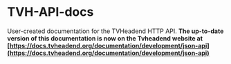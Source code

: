 # TVH-API-docs
User-created documentation for the TVHeadend HTTP API. **The up-to-date version of this documentation is now on the Tvheadend website at [https://docs.tvheadend.org/documentation/development/json-api](https://docs.tvheadend.org/documentation/development/json-api)**
